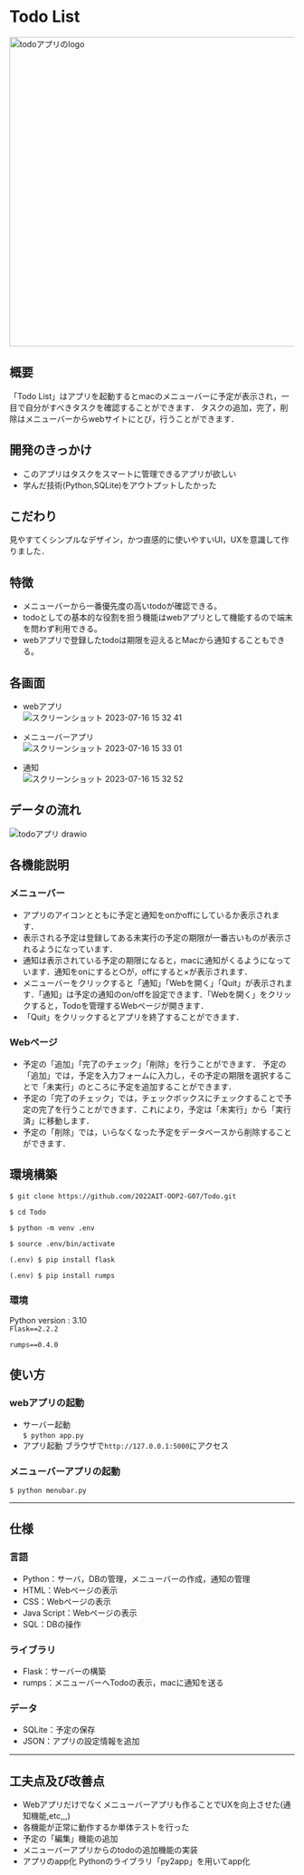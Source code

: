 # Todo List
<img width="546" alt="todoアプリのlogo" src="https://github.com/hapiharu012/Todo/assets/120043995/840f9f8e-270f-432e-b9dd-e1ada64e2a02">


## 概要

「Todo List」はアプリを起動するとmacのメニューバーに予定が表示され，一目で自分がすべきタスクを確認することができます．
タスクの追加，完了，削除はメニューバーからwebサイトにとび，行うことができます．
## 開発のきっかけ
- このアプリはタスクをスマートに管理できるアプリが欲しい
- 学んだ技術(Python,SQLite)をアウトプットしたかった
## こだわり
見やすてくシンプルなデザイン，かつ直感的に使いやすいUI，UXを意識して作りました．



## 特徴
- メニューバーから一番優先度の高いtodoが確認できる。
- todoとしての基本的な役割を担う機能はwebアプリとして機能するので端末を問わず利用できる。
- webアプリで登録したtodoは期限を迎えるとMacから通知することもできる。

## 各画面
- webアプリ  
![スクリーンショット 2023-07-16 15 32 41](https://github.com/hapiharu012/Todo/assets/120043995/2e68259a-f9e4-455b-bfa3-a3426a49ebd8)

- メニューバーアプリ  
![スクリーンショット 2023-07-16 15 33 01](https://github.com/hapiharu012/Todo/assets/120043995/63e0d991-2e2b-4f90-b524-8d68a9c54477)

- 通知  
![スクリーンショット 2023-07-16 15 32 52](https://github.com/hapiharu012/Todo/assets/120043995/4351a8b4-f575-4489-af29-873834278bbd)

## データの流れ
![todoアプリ drawio](https://github.com/hapiharu012/Todo/assets/120043995/62cb1b45-1201-4ff7-9c2e-28fef65564f7)

## 各機能説明
### メニューバー
- アプリのアイコンとともに予定と通知をonかoffにしているか表示されます．  
- 表示される予定は登録してある未実行の予定の期限が一番古いものが表示されるようになっています．  
- 通知は表示されている予定の期限になると，macに通知がくるようになっています．通知をonにすると○が，offにすると×が表示されます．
- メニューバーをクリックすると「通知」「Webを開く」「Quit」が表示されます．「通知」は予定の通知のon/offを設定できます．「Webを開く」をクリックすると，Todoを管理するWebページが開きます．
- 「Quit」をクリックするとアプリを終了することができます．
### Webページ
- 予定の「追加」「完了のチェック」「削除」を行うことができます．
予定の「追加」では，予定を入力フォームに入力し，その予定の期限を選択することで「未実行」のところに予定を追加することができます．
- 予定の「完了のチェック」では，チェックボックスにチェックすることで予定の完了を行うことができます．これにより，予定は「未実行」から「実行済」に移動します．
- 予定の「削除」では，いらなくなった予定をデータベースから削除することができます．

## 環境構築
`$ git clone https://github.com/2022AIT-OOP2-G07/Todo.git`

`$ cd Todo`

`$ python -m venv .env`

`$ source .env/bin/activate`

`(.env) $ pip install flask`

`(.env) $ pip install rumps`

### 環境
Python version : 3.10  
`Flask==2.2.2`

`rumps==0.4.0`
## 使い方
### webアプリの起動
- サーバー起動  
  `$ python app.py`
- アプリ起動
  ブラウザで`http://127.0.0.1:5000`にアクセス
### メニューバーアプリの起動
`$ python menubar.py`

---

## 仕様
### 言語
-  Python：サーバ，DBの管理，メニューバーの作成，通知の管理
-  HTML：Webページの表示
-  CSS：Webページの表示
-  Java Script：Webページの表示
-  SQL：DBの操作
### ライブラリ
- Flask：サーバーの構築
- rumps：メニューバーへTodoの表示，macに通知を送る
### データ
- SQLite：予定の保存
- JSON：アプリの設定情報を追加

---

## 工夫点及び改善点
- Webアプリだけでなくメニューバーアプリも作ることでUXを向上させた(通知機能,etc,,,)
- 各機能が正常に動作するか単体テストを行った
- 予定の「編集」機能の追加
- メニューバーアプリからのtodoの追加機能の実装
- アプリのapp化
Pythonのライブラリ「py2app」を用いてapp化
